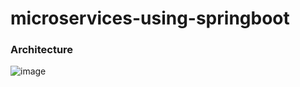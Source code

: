 # microservices-using-springboot

### Architecture
![image](https://user-images.githubusercontent.com/25908476/179401008-0ecaa3f4-ecff-45c3-b57f-f5e8ab7e2d98.png)
